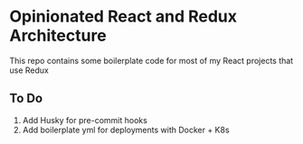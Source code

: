 # Opinionated React and Redux Architecture

This repo contains some boilerplate code for most of my React projects that use Redux

## To Do

1. Add Husky for pre-commit hooks
2. Add boilerplate yml for deployments with Docker + K8s

